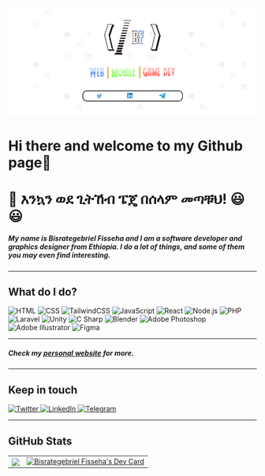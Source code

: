 <img src="/github-banner2.png" alt="banner"/>

# Hi there and welcome to my Github page👋 

# 👋 እንኳን ወደ ጊትኸብ ፔጄ በሰላም መጣቹህ! 😃 :smiley:

##### My name is Bisrategebriel Fisseha and I am a software developer and graphics designer from Ethiopia. I do a lot of things, and some of them you may even find interesting. 
---
## What do I do?
<p>
  <img alt="HTML" src="https://img.shields.io/badge/HTML-E34F26?logo=html5&logoColor=white&style=for-the-badge"/>
  <img alt="CSS" src="https://img.shields.io/badge/CSS-1572B6?logo=css3&logoColor=white&style=for-the-badge"/>
  <img alt="TailwindCSS" src="https://img.shields.io/badge/TailwindCSS-1572B6?logo=css3&logoColor=white&style=for-the-badge"/>
  <img alt="JavaScript" src="https://img.shields.io/badge/JavaScript-F7DF1E?logo=javascript&logoColor=white&style=for-the-badge"/>
  <img alt="React" src="https://img.shields.io/badge/React-61DAFB?logo=react&logoColor=white&style=for-the-badge"/>
  <img alt="Node.js" src="https://img.shields.io/badge/Node.js-339933?logo=node.js&logoColor=white&style=for-the-badge"/>
  <img alt="PHP" src="https://img.shields.io/badge/PHP-777BB4?logo=php&logoColor=white&style=for-the-badge"/>
  <img alt="Laravel" src="https://img.shields.io/badge/Laravel-FF2D20?logo=laravel&logoColor=white&style=for-the-badge"/>
  <img alt="Unity" src="https://img.shields.io/badge/Unity-000000?logo=unity&logoColor=white&style=for-the-badge"/>
  <img alt="C Sharp" src="https://img.shields.io/badge/C Sharp-239120?logo=c-sharp&logoColor=white&style=for-the-badge"/>
  <img alt="Blender" src="https://img.shields.io/badge/Blender-F5792A?logo=blender&logoColor=white&style=for-the-badge"/>
  <img alt="Adobe Photoshop" src="https://img.shields.io/badge/Adobe Photoshop-31A8FF?logo=adobe-photoshop&logoColor=white&style=for-the-badge"/>
  <img alt="Adobe Illustrator" src="https://img.shields.io/badge/Adobe Illustrator-31A8FF?logo=adobe-photoshop&logoColor=white&style=for-the-badge"/>
  <img alt="Figma" src="https://img.shields.io/badge/Figma-31A8FF?logo=adobe-photoshop&logoColor=white&style=for-the-badge"/>
</p>

---

##### Check my <a href="#">personal website</a> for more.
---

## Keep in touch
<p>
  <a href="https://www.twitter.com/bisrate22fish">
    <img alt="Twitter" src="https://img.shields.io/badge/twitter-1DA1F2?logo=twitter&logoColor=white&style=for-the-badge"/>
  </a>
  <a href="https://www.linkedin.com/in/bisrategebriel-fisseha-261b4415a/">
    <img alt="LinkedIn" src="https://img.shields.io/badge/linkedin-0077B5?logo=linkedin&logoColor=white&style=for-the-badge"/>
  </a>
  <a href="https://t.me/bisratops">
    <img alt="Telegram" src="https://img.shields.io/badge/telegram-2CA5E0?logo=telegram&logoColor=white&style=for-the-badge"/>
  </a>
</p>

---

## GitHub Stats
<table border="0" border="none">
 <tr>
    <td>
       <img align="center" src="https://github-readme-stats.vercel.app/api?username=bisrategebriel&count_private=true&title_color=0E8EE9&icon_color=0E8EE9&custom_title=Bisrategebriel's+GitHub+Stats&show_icons=true"/>
   </td>
    <td>
      <a href="https://app.daily.dev/Bisrategebriel"><img src="https://api.daily.dev/devcards/9ec085f568c2492ba746e65c96ae561d.png?r=m54" width="300" alt="Bisrategebriel Fisseha's Dev Card"/></a> 
    </td>
 </tr>
</table>
<!--
<img align="center" src="https://github-readme-stats.vercel.app/api/top-langs?username=bisrategebriel&hide=html&layout=compact&title_color=0E8EE9&icon_color=4FC08D&bg_color=ffffee&text_color=222222"/>
-->


